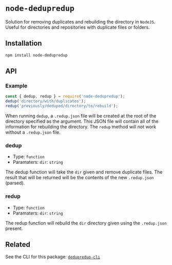 # `node-dedupredup`

Solution for removing duplicates and rebuilding the directory in `NodeJS`. Useful for directories and repositories with duplicate files or folders.

## Installation

```sh
npm install node-dedupredup
```

## API

### Example

```js
const { dedup, redup } = require('node-dedupredup');
dedup('directory/with/duplicates');
redup('previously/deduped/directory/to/rebuild');
```

When running `dedup`, a `.redup.json` file will be created at the root of the directory specified as the argument. This JSON file will contain all of the information for rebuilding the directory. The `redup` method will not work without a `.redup.json` file.

### dedup

- Type: `function`
- Paramaters: `dir`: `string`

The dedup function will take the `dir` given and remove duplicate files. The result that will be returned will be the contents of the new `.redup.json` (parsed).

### redup

- Type: `function`
- Paramaters: `dir`: `string`

The redup function will rebuild the `dir` directory given using the `.redup.json` present.

## Related

See the CLI for this package: [`dedupredup-cli`](https://github.com/Yash-Singh1/dedupredup-cli)
